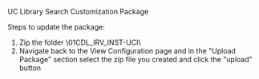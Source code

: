 UC Library Search Customization Package

Steps to update the package:

1. Zip the folder \01CDL_IRV_INST-UCI\
2. Navigate back to the View Configuration page and in the "Upload Package" section select the zip file you created and click the "upload" button 
